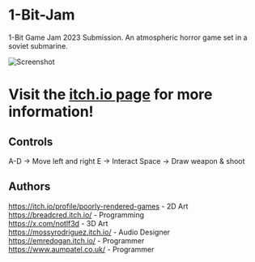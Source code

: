 # 1-Bit-Jam
1-Bit Game Jam 2023 Submission. An atmospheric horror game set in a soviet submarine.

![Screenshot](https://github.com/EmreDogann/1-Bit-Jam/assets/48212096/ea7af300-60cc-405d-bbbc-61d659d5d7ce)
# Visit the [itch.io page](https://emredogan.itch.io/the-light-of-day) for more information!

## Controls
A-D -> Move left and right
E -> Interact
Space -> Draw weapon & shoot

## Authors
https://itch.io/profile/poorly-rendered-games - 2D Art  
https://breadcred.itch.io/ - Programming  
https://x.com/notlf3d - 3D Art  
https://mossyrodriguez.itch.io/ - Audio Designer  
https://emredogan.itch.io/ - Programmer  
https://www.aumpatel.co.uk/ - Programmer  

